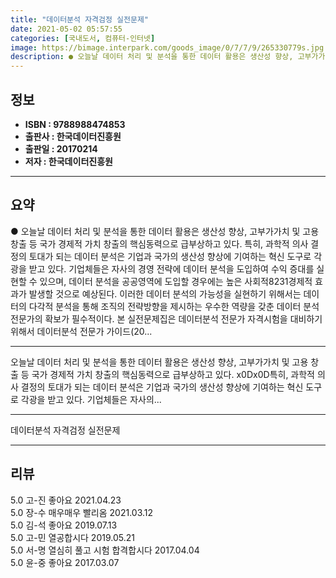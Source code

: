 ```yaml
---
title: "데이터분석 자격검정 실전문제"
date: 2021-05-02 05:57:55
categories: [국내도서, 컴퓨터-인터넷]
image: https://bimage.interpark.com/goods_image/0/7/7/9/265330779s.jpg
description: ● 오늘날 데이터 처리 및 분석을 통한 데이터 활용은 생산성 향상, 고부가가치 및 고용 창출 등 국가 경제적 가치 창출의 핵심동력으로 급부상하고 있다. 특히, 과학적 의사 결정의 토대가 되는 데이터 분석은 기업과 국가의 생산성 향상에 기여하는 혁신 도구로 각광을 받고 있다. 기업체들은
---
```


## **정보**

- **ISBN : 9788988474853**
- **출판사 : 한국데이터진흥원**
- **출판일 : 20170214**
- **저자 : 한국데이터진흥원**

------



## **요약**

●  오늘날 데이터 처리 및 분석을 통한 데이터 활용은 생산성 향상, 고부가가치 및 고용 창출 등 국가 경제적 가치 창출의 핵심동력으로 급부상하고 있다. 특히, 과학적 의사 결정의 토대가 되는 데이터 분석은 기업과 국가의 생산성 향상에 기여하는 혁신 도구로 각광을 받고 있다. 기업체들은 자사의 경영 전략에 데이터 분석을 도입하여 수익 증대를 실현할 수 있으며, 데이터 분석을 공공영역에 도입할 경우에는 높은 사회적8231경제적 효과가 발생할 것으로 예상된다. 이러한 데이터 분석의 가능성을 실현하기 위해서는 데이터의 다각적 분석을 통해 조직의 전략방향을 제시하는 우수한 역량을 갖춘 데이터 분석 전문가의 확보가 필수적이다. 본 실전문제집은 데이터분석 전문가 자격시험을 대비하기 위해서 데이터분석 전문가 가이드(20...

------

오늘날 데이터 처리 및 분석을 통한 데이터 활용은 생산성 향상, 고부가가치 및 고용 창출 등 국가 경제적 가치 창출의 핵심동력으로 급부상하고 있다. x0Dx0D특히, 과학적 의사 결정의 토대가 되는 데이터 분석은 기업과 국가의 생산성 향상에 기여하는 혁신 도구로 각광을 받고 있다. 기업체들은 자사의... 

------


데이터분석 자격검정 실전문제 

------


## **리뷰** 

5.0 고-진 좋아요 2021.04.23 <br/>5.0 장-수 매우매우 빨리옴  2021.03.12 <br/>5.0 김-석 좋아요 2019.07.13 <br/>5.0 고-민 열공합시다 2019.05.21 <br/>5.0 서-명 열심히 풀고 시험 합격합시다 2017.04.04 <br/>5.0 윤-중 좋아요 2017.03.07 <br/>